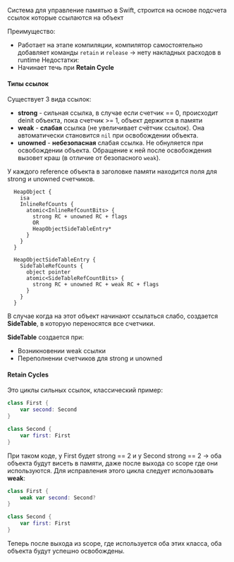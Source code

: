Система для управление памятью в Swift, строится на основе подсчета ссылок которые ссылаются на объект

Преимущество:
- Работает на этапе компиляции, компилятор самостоятельно добавляет команды `retain` и `release` -> нету накладных расходов в runtime
Недостатки:
- Начинает течь при **Retain Cycle**
#### **Типы ссылок**

Существует 3 вида ссылок:
- **strong** - сильная ссылка, в случае если счетчик == 0, происходит deinit объекта, пока счетчик >= 1, объект держится в памяти
- **weak** - **слабая** ссылка (не увеличивает счётчик ссылок). Она автоматически становится `nil` при освобождении объекта.
- **unowned** - **небезопасная** слабая ссылка. Не обнуляется при освобождении объекта. Обращение к ней после освобождения вызовет краш (в отличие от безопасного `weak`).

У каждого reference объекта в заголовке памяти находится поля для strong и unowned счетчиков.

```
  HeapObject {
    isa
    InlineRefCounts {
      atomic<InlineRefCountBits> {
        strong RC + unowned RC + flags
        OR
        HeapObjectSideTableEntry*
      }
    }
  }

  HeapObjectSideTableEntry {
    SideTableRefCounts {
      object pointer
      atomic<SideTableRefCountBits> {
        strong RC + unowned RC + weak RC + flags
      }
    }
  }
```
В случае когда на этот объект начинают ссылаться слабо, создается **SideTable**, в которую переносятся все счетчики.

**SideTable** создается при:
- Возникновении weak ссылки
- Переполнении счетчиков для strong и unowned

#### **Retain Cycles**

Это циклы сильных ссылок, классический пример:
````swift
class First {
	var second: Second
}

class Second {
	var first: First
}
````
При таком коде, у First будет strong == 2 и у Second strong == 2 -> оба объекта будут висеть в памяти, даже после выхода со scope где они используются. 
Для исправления этого цикла следует использовать **weak**:
````swift
class First {
	weak var second: Second?
}

class Second {
	var first: First
}
````

Теперь после выхода из scope, где используется оба этих класса, оба объекта будут успешно освобождены.